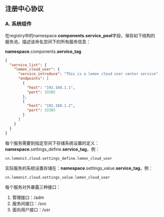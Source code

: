 ## 注册中心协议

### A. 系统组件

在registry中的namespace.**components.service_pool**字段，保存如下结构的服务池，描述该命名空间下的所有服务信息：

**namespace**.components.**service_tag**

```json
{
  "service_list": {
    "lemon_cloud_user": {
      "service_introduce": "This is a lemon cloud user center service",
      "endpoints": [
        {
          "host": "192.168.1.1",
          "port": 33385
        },
        {
          "host": "192.168.1.2",
          "port": 33385
        }
      ]
    }
  }
}
```

每个服务需要到指定空间下存储系统设置的定义：**namespace**.settings_define.**service_tag**，例：

````
cn.lemonit.cloud.settings_define.lemon_cloud_user
````

实际服务的系统设置存储在：**namespace**.settings_value.**service_tag**，例：

```
cn.lemonit.cloud.settings_value.lemon_cloud_user
```





每个服务对外暴露三种接口：

1. 管理接口：/adm
2. 服务间接口：/svc
3. 面向用户接口：/usr